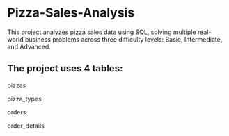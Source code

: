 # Pizza-Sales-Analysis

This project analyzes pizza sales data using SQL,
solving multiple real-world business problems across three difficulty levels: Basic, Intermediate, and Advanced.

## The project uses 4 tables:

pizzas

pizza_types

orders

order_details

